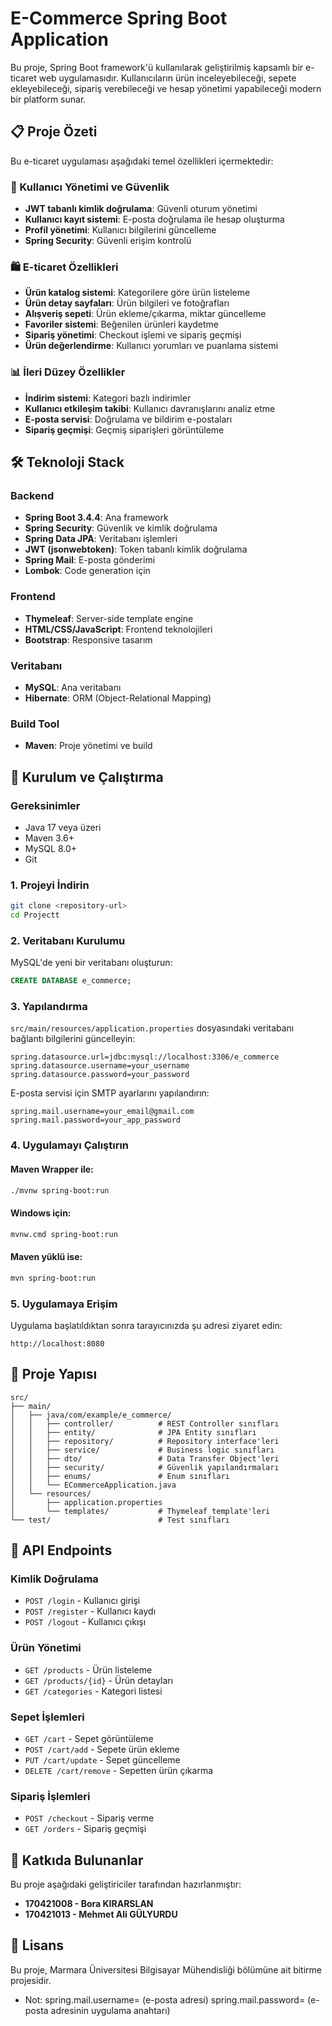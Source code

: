 # E-Commerce Spring Boot Application

Bu proje, Spring Boot framework'ü kullanılarak geliştirilmiş kapsamlı bir e-ticaret web uygulamasıdır. Kullanıcıların ürün inceleyebileceği, sepete ekleyebileceği, sipariş verebileceği ve hesap yönetimi yapabileceği modern bir platform sunar.

## 📋 Proje Özeti

Bu e-ticaret uygulaması aşağıdaki temel özellikleri içermektedir:

### 🔐 Kullanıcı Yönetimi ve Güvenlik
- **JWT tabanlı kimlik doğrulama**: Güvenli oturum yönetimi
- **Kullanıcı kayıt sistemi**: E-posta doğrulama ile hesap oluşturma
- **Profil yönetimi**: Kullanıcı bilgilerini güncelleme
- **Spring Security**: Güvenli erişim kontrolü

### 🛍️ E-ticaret Özellikleri
- **Ürün katalog sistemi**: Kategorilere göre ürün listeleme
- **Ürün detay sayfaları**: Ürün bilgileri ve fotoğrafları
- **Alışveriş sepeti**: Ürün ekleme/çıkarma, miktar güncelleme
- **Favoriler sistemi**: Beğenilen ürünleri kaydetme
- **Sipariş yönetimi**: Checkout işlemi ve sipariş geçmişi
- **Ürün değerlendirme**: Kullanıcı yorumları ve puanlama sistemi

### 📊 İleri Düzey Özellikler
- **İndirim sistemi**: Kategori bazlı indirimler
- **Kullanıcı etkileşim takibi**: Kullanıcı davranışlarını analiz etme
- **E-posta servisi**: Doğrulama ve bildirim e-postaları
- **Sipariş geçmişi**: Geçmiş siparişleri görüntüleme

## 🛠️ Teknoloji Stack

### Backend
- **Spring Boot 3.4.4**: Ana framework
- **Spring Security**: Güvenlik ve kimlik doğrulama
- **Spring Data JPA**: Veritabanı işlemleri
- **JWT (jsonwebtoken)**: Token tabanlı kimlik doğrulama
- **Spring Mail**: E-posta gönderimi
- **Lombok**: Code generation için

### Frontend
- **Thymeleaf**: Server-side template engine
- **HTML/CSS/JavaScript**: Frontend teknolojileri
- **Bootstrap**: Responsive tasarım

### Veritabanı
- **MySQL**: Ana veritabanı
- **Hibernate**: ORM (Object-Relational Mapping)

### Build Tool
- **Maven**: Proje yönetimi ve build

## 🚀 Kurulum ve Çalıştırma

### Gereksinimler
- Java 17 veya üzeri
- Maven 3.6+
- MySQL 8.0+
- Git

### 1. Projeyi İndirin
```bash
git clone <repository-url>
cd Projectt
```

### 2. Veritabanı Kurulumu
MySQL'de yeni bir veritabanı oluşturun:
```sql
CREATE DATABASE e_commerce;
```

### 3. Yapılandırma
`src/main/resources/application.properties` dosyasındaki veritabanı bağlantı bilgilerini güncelleyin:
```properties
spring.datasource.url=jdbc:mysql://localhost:3306/e_commerce
spring.datasource.username=your_username
spring.datasource.password=your_password
```

E-posta servisi için SMTP ayarlarını yapılandırın:
```properties
spring.mail.username=your_email@gmail.com
spring.mail.password=your_app_password
```

### 4. Uygulamayı Çalıştırın

#### Maven Wrapper ile:
```bash
./mvnw spring-boot:run
```

#### Windows için:
```bash  
mvnw.cmd spring-boot:run
```

#### Maven yüklü ise:
```bash
mvn spring-boot:run
```

### 5. Uygulamaya Erişim
Uygulama başlatıldıktan sonra tarayıcınızda şu adresi ziyaret edin:
```
http://localhost:8080
```

## 📁 Proje Yapısı

```
src/
├── main/
│   ├── java/com/example/e_commerce/
│   │   ├── controller/          # REST Controller sınıfları
│   │   ├── entity/              # JPA Entity sınıfları
│   │   ├── repository/          # Repository interface'leri
│   │   ├── service/             # Business logic sınıfları
│   │   ├── dto/                 # Data Transfer Object'leri
│   │   ├── security/            # Güvenlik yapılandırmaları
│   │   ├── enums/               # Enum sınıfları
│   │   └── ECommerceApplication.java
│   └── resources/
│       ├── application.properties
│       └── templates/           # Thymeleaf template'leri
└── test/                        # Test sınıfları
```

## 🔧 API Endpoints

### Kimlik Doğrulama
- `POST /login` - Kullanıcı girişi
- `POST /register` - Kullanıcı kaydı
- `POST /logout` - Kullanıcı çıkışı

### Ürün Yönetimi
- `GET /products` - Ürün listeleme
- `GET /products/{id}` - Ürün detayları
- `GET /categories` - Kategori listesi

### Sepet İşlemleri
- `GET /cart` - Sepet görüntüleme
- `POST /cart/add` - Sepete ürün ekleme
- `PUT /cart/update` - Sepet güncelleme
- `DELETE /cart/remove` - Sepetten ürün çıkarma

### Sipariş İşlemleri
- `POST /checkout` - Sipariş verme
- `GET /orders` - Sipariş geçmişi

## 🤝 Katkıda Bulunanlar

Bu proje aşağıdaki geliştiriciler tarafından hazırlanmıştır:

- **170421008 - Bora KIRARSLAN**
- **170421013 - Mehmet Ali GÜLYURDU**

## 📄 Lisans

Bu proje, Marmara Üniversitesi Bilgisayar Mühendisliği bölümüne ait bitirme projesidir.

- Not:  spring.mail.username= (e-posta adresi)
        spring.mail.password= (e-posta adresinin uygulama anahtarı)